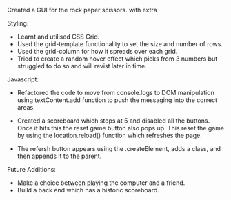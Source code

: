 Created a GUI for the rock paper scissors. with extra 

Styling:

- Learnt and utilised CSS Grid.
- Used the grid-template functionality to set the size and number of rows.
- Used the grid-column for how it spreads over each grid.
- Tried to create a random hover effect which picks from 3 numbers but struggled to do so and will revist later in time.

Javascript:

- Refactored the code to move from console.logs to DOM manipulation using textContent.add function to push the messaging into the correct areas.
- Created a scoreboard which stops at 5 and disabled all the buttons. Once it hits this the reset game button also pops up. This reset the game by using the location.reload() function which refreshes the page.

- The refersh button appears using the .createElement, adds a class, and then appends it to the parent.



Future Additions:

- Make a choice between playing the computer and a friend.
- Build a back end which has a historic scoreboard.
